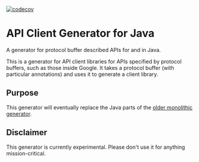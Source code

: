 [![codecov](https://codecov.io/gh/googleapis/gapic-generator-java/branch/master/graph/badge.svg?token=3RUU37GX9U)](https://codecov.io/gh/googleapis/gapic-generator-java)
# API Client Generator for Java

A generator for protocol buffer described APIs for and in Java.

This is a generator for API client libraries for APIs specified by protocol
buffers, such as those inside Google. It takes a protocol buffer (with
particular annotations) and uses it to generate a client library.

## Purpose

This generator will eventually replace the Java parts of the
[older monolithic generator](https://github.com/googleapis/gapic-generator).

## Disclaimer

This generator is currently experimental. Please don't use it for anything
mission-critical.
